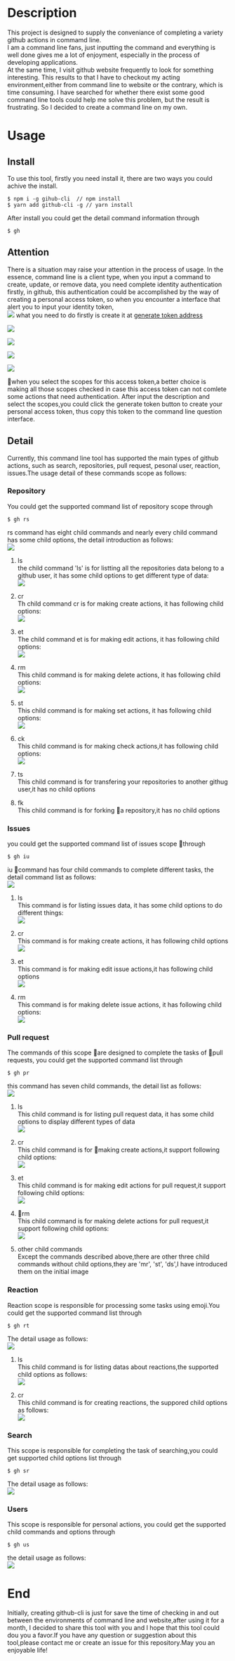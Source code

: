 # Description
This project is designed to supply the conveniance of completing a variety github actions in commamd line.  
I am a command line fans, just inputting the command and everything is well done gives me a lot of enjoyment, especially in the process of developing applications.  
At the same time, I visit github website frequently to look for something interesting. This results to that I have to checkout my acting environment,either from command line to website or the contrary, which is time consuming. I have searched for whether there exist some good command line tools could help me solve this problem, but the result is frustrating. So I decided to create a command line on my own.  

# Usage  
## Install
To use this tool, firstly you need install it, there are two ways you could achive the install.  
```
$ npm i -g gihub-cli  // npm install
$ yarn add github-cli -g // yarn install
```  
After install you could get the detail command information through  
```
$ gh
```  

## Attention
There is a situation may raise your attention in the process of usage. In the essence, command line is a client type, when you input a command to create, update, or remove data, you need complete identity authentication firstly, in github, this authentication could be accomplished by the way of creating a personal access token, so when you encounter a interface that alert you to input your identity token,  
![](https://s1.ax1x.com/2018/02/28/9B7vxP.jpg)
 what you need to do firstly is create it at [generate token address](https://github.com/settings/tokens)  


![](https://ws2.sinaimg.cn/large/006tNc79gy1foqjrqrd5zj30rp09idhm.jpg)  

![](https://ws3.sinaimg.cn/large/006tNc79gy1foqklllx1dj30r405n3zh.jpg)    

![](https://ws4.sinaimg.cn/large/006tNc79gy1foqkn4p1utj30r608ita3.jpg)  

![](https://s1.ax1x.com/2018/02/28/9B7pN9.jpg)

when you select the scopes for this access token,a better choice is making all those scopes checked in case this access token can not comlete some actions that need authentication.
After input the description and select the scopes,you could click the generate token button to create your personal access token, thus copy this token to the command line question interface.

## Detail
Currently, this command line tool has supported the main types of github actions, such as search, repositories, pull request, pesonal user, reaction, issues.The usage detail of these commands scope as follows:  

### Repository
You could get the supported command list of repository scope through
```
$ gh rs
```  
rs command has eight child commands and nearly every child command has some child options, the detail introduction as follows:  
![](https://ws3.sinaimg.cn/large/006tNc79gy1forfbbni9cj30vo0n4q54.jpg)  

1. ls  
the child command 'ls' is for listting all the repositories data belong to a github user, it has some child options to get different type of data:  
![](https://ws1.sinaimg.cn/large/006tNc79gy1forjbol99pj30v80y4n0l.jpg)  

2. cr  
Th child command cr is for making create actions, it has following child options:  
![](https://ws2.sinaimg.cn/large/006tNc79gy1forjz33usgj30v80gsab3.jpg)  

3. et  
The child command et is for making edit actions, it has following child options:  
![](https://ws4.sinaimg.cn/large/006tNc79gy1fork5o0yw4j30uw0bqjs0.jpg)  

4. rm  
This child command is for making delete actions, it has following child options:  
![](https://ws4.sinaimg.cn/large/006tKfTcgy1forkfueuogj30qe0e00te.jpg)  

5. st  
This child command is for making set actions, it has following child options:  
![](https://ws4.sinaimg.cn/large/006tKfTcgy1forkk45hizj30r20e0q3p.jpg)  

6. ck  
This child command is for making check actions,it has following child options:  
![](https://ws1.sinaimg.cn/large/006tKfTcgy1forlbjkm2vj30v80c8t9c.jpg)  

7. ts  
This child command is for transfering your repositories to another githug user,it has no child options  

8. fk  
This child command is for forking a repository,it has no child options  

### Issues  
you could get the supported command list of issues scope through  
```
$ gh iu
```  
iu command has four child commands to complete different tasks, the detail command list as follows:  
![](https://ws1.sinaimg.cn/large/006tKfTcgy1forn3djo21j30pi0e0wf6.jpg)  

1. ls  
This command is for listing issues data, it has some child options to do different things:  
![](https://ws3.sinaimg.cn/large/006tKfTcgy1fornmrwnpmj30v80j2gmz.jpg)  

2. cr  
This command is for making create actions, it has following child options  
![](https://ws1.sinaimg.cn/large/006tKfTcgy1fornxpbdwmj30v80j2q47.jpg)  

3. et  
This command is for making edit issue actions,it has following child options  
![](https://ws3.sinaimg.cn/large/006tKfTcgy1foro2hs895j30tw0bq74t.jpg)  

4. rm  
This command is for making delete issue actions, it has following child options:  
![](https://ws3.sinaimg.cn/large/006tKfTcgy1foro96dsnrj30ue0bqgm6.jpg)  

### Pull request  
The commands of this scope are designed to complete the tasks of pull requests, you could get the supported command list through 
```
$ gh pr
```  
this command has seven child commands, the detail list as follows:  
![](https://ws3.sinaimg.cn/large/006tKfTcgy1forp5e1vjtj30vo0kujtc.jpg)  

1. ls  
This child command is for listing pull request data, it has some child options to display different types of data  
![](https://ws2.sinaimg.cn/large/006tKfTcgy1forpl9iqfbj30v80t6q5e.jpg)  

2. cr  
This child command is for making create actions,it support following child options:  
![](https://ws2.sinaimg.cn/large/006tKfTcgy1forq6ylblbj30v80d4js3.jpg)  

3. et  
This child command is for making edit actions for pull request,it support following child options:  
![](https://ws3.sinaimg.cn/large/006tKfTcgy1forqavoqibj30v80au3yw.jpg)  

4. rm  
This child command is for making delete actions for pull request,it support following child options:  
![](https://s1.ax1x.com/2018/02/27/9BPPYV.png)  

5. other child commands  
Except the commands described above,there are other three child commands without child options,they are 'mr', 'st', 'ds',I have introduced them on the initial image  

### Reaction  
Reaction scope is responsible for processing some tasks using emoji.You could get the supported command list through  
```
$ gh rt
```  
The detail usage as follows:  
![](https://s1.ax1x.com/2018/02/27/9BFrZj.png)  

1. ls  
This child command is for listing datas about reactions,the supported child options as follows:  
![](https://s1.ax1x.com/2018/02/27/9BeqfA.png)  

2. cr  
This child command is for creating reactions, the suppored child options as follows:  
![](https://s1.ax1x.com/2018/02/27/9BnSjx.png)  

### Search  
This scope is responsible for completing the task of searching,you could get supported child options list through  
```
$ gh sr
```  
The detail usage as follows:  
![](https://s1.ax1x.com/2018/02/27/9BuqfJ.png)  

### Users
This scope is responsible for personal actions, you could get the supported child commands and options through  
```
$ gh us
```
the detail usage as follows:  
![](https://s1.ax1x.com/2018/02/27/9BMY2d.png)  


# End
Initially, creating github-cli is just for save the time of checking in and out between the environments of command line and website,after using it for a month, I decided to share this tool with you and I hope that this tool could dou you a favor.If you have any question or suggestion about this tool,please contact me or create an issue for this repository.May you an enjoyable life!






